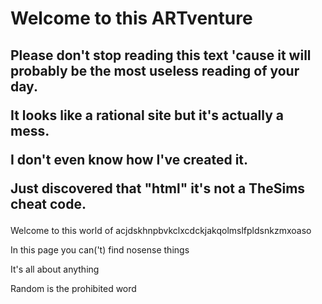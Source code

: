 <html>
<link rel="stylesheet" href="styling.css">
<body>
<h1>Welcome to this ARTventure</h1>
  
<h2>Please don't stop reading this text 'cause it will probably be the most useless reading of your day.

It looks like a rational site but it's actually a mess.

I don't even know how I've created it.

Just discovered that "html" it's not a TheSims cheat code.</h2>
  
<p>Welcome to this world of acjdskhnpbvkclxcdckjakqolmslfpldsnkzmxoaso </p>
  <p class="placeholder">In this page you can('t) find nosense things</p>
  <p class="paragraph">It's all about anything</p>
  <p class="placeholder">Random is the prohibited word</p>

  
  </body>
  </html>
